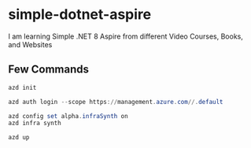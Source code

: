 # simple-dotnet-aspire

I am learning Simple .NET 8 Aspire from different Video Courses, Books, and Websites

## Few Commands

```powershell
azd init

azd auth login --scope https://management.azure.com//.default

azd config set alpha.infraSynth on
azd infra synth

azd up
```
